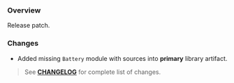 ### Overview ###

Release patch.

### Changes ###

- Added missing `Battery` module with sources into **primary** library artifact.

> See **[CHANGELOG](https://github.com/universum-studios/android_device/blob/master/CHANGELOG.md)** for complete list of changes.